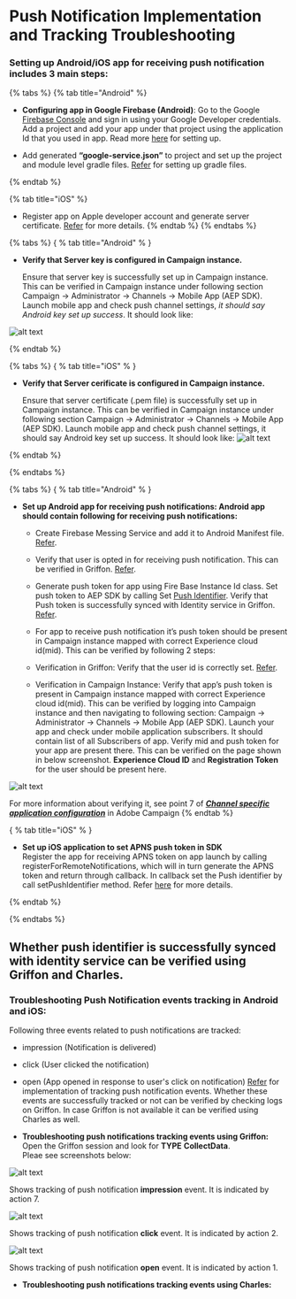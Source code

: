 #                         Push Notification Implementation and Tracking Troubleshooting
                         
### Setting up Android/iOS app for receiving push notification includes 3 main steps:

  {% tabs %} {% tab title="Android" %}


   * **Configuring app in Google Firebase (Android)**: Go to the Google [Firebase Console](https://console.firebase.google.com/) and sign in using your Google Developer credentials. Add a project and add your app under that project using the application Id that you used in app. Read more [here](https://firebase.google.com/docs/android/setup#console) for setting up.

  * Add generated **“google-service.json”** to project and set up the project and module level gradle files. 
  [Refer](https://firebase.google.com/docs/android/setup#console) for setting up gradle files.
  
{% endtab %}

{% tab title="iOS" %}

  * Register app on Apple developer account and generate server certificate. [Refer](https://developer.apple.com/documentation/usernotifications/setting_up_a_remote_notification_server/establishing_a_certificate-based_connection_to_apns?language=objc) for more details.
{% endtab %} {% endtabs %}

{% tabs %} { % tab title="Android" % }

  * **Verify that Server key is configured in Campaign instance.**

    Ensure that server key is successfully set up in Campaign instance.  
    This can be verified in Campaign instance under following section Campaign -> Administrator -> Channels -> Mobile App (AEP SDK).  
    Launch mobile app and check push channel settings, _it should say Android key set up success_. It should look like:
    
   ![alt text](https://github.com/shivam-tomar-sde/aep-sdks-documentation/blob/push-troubleshooting-document/.gitbook/assets/android_server_key.png "Server key configuration in Android.")

{% endtab %}

{% tabs %} { % tab title="iOS" % }

  * **Verify that Server cerificate is configured in Campaign instance.**
  
      Ensure that server certificate (.pem file) is successfully set up in Campaign instance. This can be verified in Campaign instance under following section Campaign -> Administrator -> Channels -> Mobile App (AEP SDK). Launch mobile app and check push channel settings, it should say Android key set up success. It should look like:
  ![alt text](https://github.com/shivam-tomar-sde/aep-sdks-documentation/blob/push-troubleshooting-document/.gitbook/assets/campaign_ios_cert_configured.png "Configured push certificate in Campaign.")

{% endtab %}

{% endtabs %}

{% tabs %} { % tab title="Android" % }   
  * **Set up Android app for receiving push notifications: Android app should contain following for receiving push notifications:**

    * Create Firebase Messing Service and add it to Android Manifest file. [Refer](https://firebase.google.com/docs/cloud-messaging/android/client).
  
    * Verify that user is opted in for receiving push notification. This can be verified in Griffon. [Refer](https://aep-sdks.gitbook.io/docs/resources/troubleshooting-guides/troubleshooting-push#ensure-user-opt-in-for-push-in-adobe-analytics).
  
    * Generate push token for app using Fire Base Instance Id class. Set push token to AEP SDK by calling Set [Push Identifier](https://aep-sdks.gitbook.io/docs/using-mobile-extensions/adobe-campaign-standard/adobe-campaign-standard-api-reference#set-up-push-messaging). Verify that Push token is successfully synced with Identity service in Griffon. [Refer](https://aep-sdks.gitbook.io/docs/resources/troubleshooting-guides/troubleshooting-push#verify-push-token-sync-with-the-experience-cloud-identity-service).

    * For app to receive push notification it’s push token should be present in Campaign instance mapped with correct Experience cloud id(mid). This can be verified by following 2 steps:
                 
    * Verification in Griffon: Verify that the user id is correctly set. [Refer](https://aep-sdks.gitbook.io/docs/resources/troubleshooting-guides/troubleshooting-push#confirm-that-the-user-id-is-correctly-set).

    * Verification in Campaign Instance: Verify that app’s push token is present in Campaign instance mapped with correct Experience cloud id(mid). This can be verified by logging into Campaign instance and then navigating to following section: Campaign -> Administrator -> Channels -> Mobile App (AEP SDK). Launch your app and check under mobile application subscribers. It should contain list of all Subscribers of app. Verify mid and push token for your app are present there. This can be verified on the page shown in below screenshot. **Experience Cloud ID** and **Registration Token** for the user should be present here.
    
   ![alt text](https://github.com/shivam-tomar-sde/aep-sdks-documentation/blob/push-troubleshooting-document/.gitbook/assets/campaign_app_subscriber_list.png "App subscriber list, verify mid and push token.")
    
   For more information about verifying it, see point 7 of [_**Channel specific application configuration**_](https://helpx.adobe.com/campaign/kb/configuring-app-sdk.html) in Adobe Campaign
{% endtab %}

{ % tab title="iOS" % }   

  * **Set up iOS application to set APNS push token in SDK**   
      Register the app for receiving APNS token on app launch by calling registerForRemoteNotifications, which will in turn    generate the APNS token and return through callback. In callback set the Push identifier by call setPushIdentifier method. Refer [here](https://aep-sdks.gitbook.io/docs/using-mobile-extensions/adobe-analytics-mobile-services#set-up-push-messaging) for more details.

{% endtab %}

{% endtabs %}
 
## Whether push identifier is successfully synced with identity service can be verified using Griffon and Charles.    
 
### Troubleshooting Push Notification events tracking in Android and iOS:  
Following three events related to push notifications are tracked: 
  * impression (Notification is delivered)
  * click (User clicked the notification)
  * open (App opened in response to user's click on notification) 
  [Refer](https://helpx.adobe.com/campaign/kb/push-tracking.html) for implementation of tracking push notification events.
  Whether these events are successfully tracked or not can be verified by checking logs on Griffon. In case Griffon is not     available it can be verified using Charles as well.
  
  * **Troubleshooting push notifications tracking events using Griffon:**  
      Open the Griffon session and look for **TYPE** **CollectData**.  
      Pleae see screenshots below:
  
   ![alt text](https://github.com/shivam-tomar-sde/aep-sdks-documentation/blob/push-troubleshooting-document/.gitbook/assets/push_tracking_impression.png "Shows Push notification impression tracking.")
   
   Shows tracking of push notification **impression** event. It is indicated by action 7.
   
   ![alt text](https://github.com/shivam-tomar-sde/aep-sdks-documentation/blob/push-troubleshooting-document/.gitbook/assets/push_tracking_click.png "Shows Push notification click tracking.")
   
   Shows tracking of push notification **click** event. It is indicated by action 2.
   
   ![alt text](https://github.com/shivam-tomar-sde/aep-sdks-documentation/blob/push-troubleshooting-document/.gitbook/assets/push_tracking_open.png "Shows Push notification open tracking.")
   
   Shows tracking of push notification **open** event. It is indicated by action 1.
  
  
  * **Troubleshooting push notifications tracking events using Charles:**
